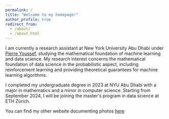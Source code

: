 ```yaml
---
permalink: /
title: "Welcome to my homepage!"
author_profile: true
redirect_from: 
  - /about/
  - /about.html
---
```


I am currently a research assistant at New York University Abu Dhabi under [Pierre Youssef](https://wp.nyu.edu/pyoussef/), studying the mathematical foundation of machine learning and data science. My research interest concerns the mathematical foundation of data science in the probabilistic aspect, including reinforcement learning and providing theoretical guarantees for machine learning algorithms.

I completed my undergraduate degree in 2023 at NYU Abu Dhabi with a major in mathematics and a minor in computer science. Starting from September 2024, I will be joining the master's program in data science at ETH Zürich.

You can find my other website documenting photos [here](https://sueiwenchen.wixsite.com/myphotos)
